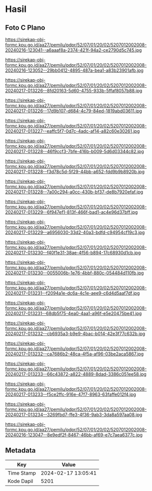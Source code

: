 # Hasil

## Foto C Plano

https://sirekap-obj-formc.kpu.go.id/aa27/pemilu/pdpr/52/07/01/20/02/5207012002008-20240216-123041--a6aaaf8a-2374-421f-94a2-ce2790d5c745.jpg

https://sirekap-obj-formc.kpu.go.id/aa27/pemilu/pdpr/52/07/01/20/02/5207012002008-20240216-123052--29bb0412-4895-487a-bea1-a83b23901afb.jpg

https://sirekap-obj-formc.kpu.go.id/aa27/pemilu/pdpr/52/07/01/20/02/5207012002008-20240217-013226--8fd20163-5d60-4755-933b-5ffaf8057b88.jpg

https://sirekap-obj-formc.kpu.go.id/aa27/pemilu/pdpr/52/07/01/20/02/5207012002008-20240217-013226--17d9b107-d684-4c79-84ed-1819abd03611.jpg

https://sirekap-obj-formc.kpu.go.id/aa27/pemilu/pdpr/52/07/01/20/02/5207012002008-20240217-013227--eaffc5f7-0d7c-4adc-af14-a82c60e30261.jpg

https://sirekap-obj-formc.kpu.go.id/aa27/pemilu/pdpr/52/07/01/20/02/5207012002008-20240217-013228--46f9ccf3-7bfe-416b-b009-5d6d03344c82.jpg

https://sirekap-obj-formc.kpu.go.id/aa27/pemilu/pdpr/52/07/01/20/02/5207012002008-20240217-013228--f3d78c5d-5f29-44bb-a652-fdd9b9b8920b.jpg

https://sirekap-obj-formc.kpu.go.id/aa27/pemilu/pdpr/52/07/01/20/02/5207012002008-20240217-013228--7a00c294-a0cc-430b-bf37-de8b7920efaf.jpg

https://sirekap-obj-formc.kpu.go.id/aa27/pemilu/pdpr/52/07/01/20/02/5207012002008-20240217-013229--6f947ef1-813f-466f-bad1-ac4e96d37bff.jpg

https://sirekap-obj-formc.kpu.go.id/aa27/pemilu/pdpr/52/07/01/20/02/5207012002008-20240217-013229--a6956030-33d2-40a3-bdfd-c94954cf19c3.jpg

https://sirekap-obj-formc.kpu.go.id/aa27/pemilu/pdpr/52/07/01/20/02/5207012002008-20240217-013230--f40f1e31-38ae-4f56-b894-17c68930d1cb.jpg

https://sirekap-obj-formc.kpu.go.id/aa27/pemilu/pdpr/52/07/01/20/02/5207012002008-20240217-013230--0055006b-1e76-4bbf-880c-054484d110fb.jpg

https://sirekap-obj-formc.kpu.go.id/aa27/pemilu/pdpr/52/07/01/20/02/5207012002008-20240217-013231--f2094a1e-dc6a-4c1e-aee9-c6d4d5aaf7df.jpg

https://sirekap-obj-formc.kpu.go.id/aa27/pemilu/pdpr/52/07/01/20/02/5207012002008-20240217-013231--68db5f75-4ea0-4aa1-a96f-e5e20475be41.jpg

https://sirekap-obj-formc.kpu.go.id/aa27/pemilu/pdpr/52/07/01/20/02/5207012002008-20240217-013232--cb6935a3-b9e9-4bac-b014-42e3f77c632b.jpg

https://sirekap-obj-formc.kpu.go.id/aa27/pemilu/pdpr/52/07/01/20/02/5207012002008-20240217-013232--ca7686b2-48ca-4f5a-af96-03be2aca5867.jpg

https://sirekap-obj-formc.kpu.go.id/aa27/pemilu/pdpr/52/07/01/20/02/5207012002008-20240217-013233--66c43872-a822-4889-8dad-3386c051ee58.jpg

https://sirekap-obj-formc.kpu.go.id/aa27/pemilu/pdpr/52/07/01/20/02/5207012002008-20240217-013233--f5ce2ffc-916e-47f7-8963-63faffe012f4.jpg

https://sirekap-obj-formc.kpu.go.id/aa27/pemilu/pdpr/52/07/01/20/02/5207012002008-20240217-013234--3269fbd7-ffe3-4f36-9ab3-3da8a597aa08.jpg

https://sirekap-obj-formc.kpu.go.id/aa27/pemilu/pdpr/52/07/01/20/02/5207012002008-20240216-123047--8e9edf2f-8467-46bb-af69-e7c7aea6377c.jpg


## Metadata

| Key        | Value               |
| ---------- | ------------------- |
| Time Stamp | 2024-02-17 13:05:41 |
| Kode Dapil | 5201                |



